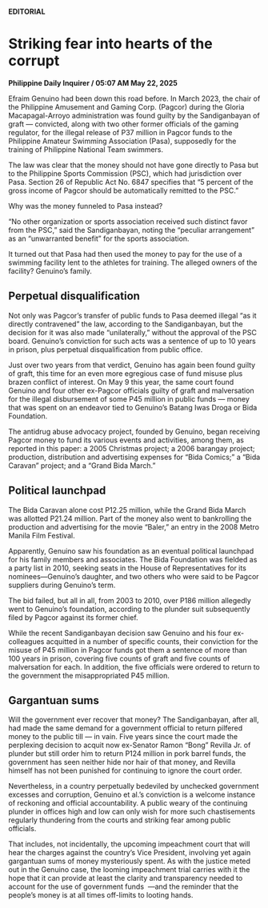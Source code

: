 **EDITORIAL**

# Striking fear into hearts of the corrupt

****Philippine Daily Inquirer / 05:07 AM May 22, 2025****

Efraim Genuino had been down this road before. In March 2023, the chair of the Philippine Amusement and Gaming Corp. (Pagcor) during the Gloria Macapagal-Arroyo administration was found guilty by the Sandiganbayan of graft — convicted, along with two other former officials of the gaming regulator, for the illegal release of P37 million in Pagcor funds to the Philippine Amateur Swimming Association (Pasa), supposedly for the training of Philippine National Team swimmers.

The law was clear that the money should not have gone directly to Pasa but to the Philippine Sports Commission (PSC), which had jurisdiction over Pasa. Section 26 of Republic Act No. 6847 specifies that “5 percent of the gross income of Pagcor should be automatically remitted to the PSC.”

Why was the money funneled to Pasa instead?

“No other organization or sports association received such distinct favor from the PSC,” said the Sandiganbayan, noting the “peculiar arrangement” as an “unwarranted benefit” for the sports association.

It turned out that Pasa had then used the money to pay for the use of a swimming facility lent to the athletes for training. The alleged owners of the facility? Genuino’s family.

## Perpetual disqualification

Not only was Pagcor’s transfer of public funds to Pasa deemed illegal “as it directly contravened” the law, according to the Sandiganbayan, but the decision for it was also made “unilaterally,” without the approval of the PSC board. Genuino’s conviction for such acts was a sentence of up to 10 years in prison, plus perpetual disqualification from public office.

Just over two years from that verdict, Genuino has again been found guilty of graft, this time for an even more egregious case of fund misuse plus brazen conflict of interest. On May 9 this year, the same court found Genuino and four other ex-Pagcor officials guilty of graft and malversation for the illegal disbursement of some P45 million in public funds — money that was spent on an endeavor tied to Genuino’s Batang Iwas Droga or Bida Foundation.

The antidrug abuse advocacy project, founded by Genuino, began receiving Pagcor money to fund its various events and activities, among them, as reported in this paper: a 2005 Christmas project; a 2006 barangay project; production, distribution and advertising expenses for “Bida Comics;” a “Bida Caravan” project; and a “Grand Bida March.”

## Political launchpad

The Bida Caravan alone cost P12.25 million, while the Grand Bida March was allotted P21.24 million. Part of the money also went to bankrolling the production and advertising for the movie “Baler,” an entry in the 2008 Metro Manila Film Festival.

Apparently, Genuino saw his foundation as an eventual political launchpad for his family members and associates. The Bida Foundation was fielded as a party list in 2010, seeking seats in the House of Representatives for its nominees—Genuino’s daughter, and two others who were said to be Pagcor suppliers during Genuino’s term.

The bid failed, but all in all, from 2003 to 2010, over P186 million allegedly went to Genuino’s foundation, according to the plunder suit subsequently filed by Pagcor against its former chief.

While the recent Sandiganbayan decision saw Genuino and his four ex-colleagues acquitted in a number of specific counts, their conviction for the misuse of P45 million in Pagcor funds got them a sentence of more than 100 years in prison, covering five counts of graft and five counts of malversation for each. In addition, the five officials were ordered to return to the government the misappropriated P45 million.

## Gargantuan sums

Will the government ever recover that money? The Sandiganbayan, after all, had made the same demand for a government official to return pilfered money to the public till — in vain. Five years since the court made the perplexing decision to acquit now ex-Senator Ramon “Bong” Revilla Jr. of plunder but still order him to return P124 million in pork barrel funds, the government has seen neither hide nor hair of that money, and Revilla himself has not been punished for continuing to ignore the court order.

Nevertheless, in a country perpetually bedeviled by unchecked government excesses and corruption, Genuino et al.’s conviction is a welcome instance of reckoning and official accountability. A public weary of the continuing plunder in offices high and low can only wish for more such chastisements regularly thundering from the courts and striking fear among public officials.

That includes, not incidentally, the upcoming impeachment court that will hear the charges against the country’s Vice President, involving yet again gargantuan sums of money mysteriously spent. As with the justice meted out in the Genuino case, the looming impeachment trial carries with it the hope that it can provide at least the clarity and transparency needed to account for the use of government funds  —and the reminder that the people’s money is at all times off-limits to looting hands.